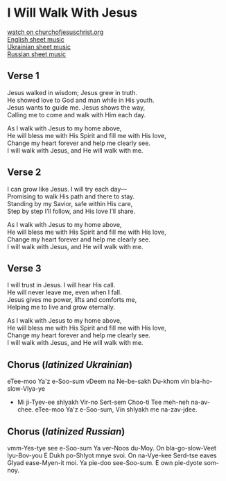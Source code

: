 # I Will Walk With Jesus
[watch on churchofjesuschrist.org](https://www.churchofjesuschrist.org/media/video/2019-11-0205-i-will-walk-with-jesus-sing-along?lang=eng)  
[English sheet music](https://media.ldscdn.org/pdf/music/additional-songs-for-children/english/2019-01-0110-i-will-walk-with-jesus-eng.pdf)  
[Ukrainian sheet music](https://media.ldscdn.org/pdf/music/additional-songs-for-children/ukrainian/2019-01-0010-i-will-walk-with-jesus-ukr.pdf)  
[Russian sheet music](https://media.ldscdn.org/pdf/music/additional-songs-for-children/russian/2019-01-0010-i-will-walk-with-jesus-rus.pdf) 


## Verse 1
Jesus walked in wisdom; Jesus grew in truth.  
He showed love to God and man while in His youth.  
Jesus wants to guide me. Jesus shows the way,  
Calling me to come and walk with Him each day.  

As I walk with Jesus to my home above,  
He will bless me with His Spirit and fill me with His love,  
Change my heart forever and help me clearly see.  
I will walk with Jesus, and He will walk with me.  

## Verse 2
I can grow like Jesus. I will try each day—  
Promising to walk His path and there to stay.  
Standing by my Savior, safe within His care,  
Step by step I’ll follow, and His love I’ll share.  

As I walk with Jesus to my home above,  
He will bless me with His Spirit and fill me with His love,  
Change my heart forever and help me clearly see.  
I will walk with Jesus, and He will walk with me.  

## Verse 3
I will trust in Jesus. I will hear His call.  
He will never leave me, even when I fall.  
Jesus gives me power, lifts and comforts me,  
Helping me to live and grow eternally.  

As I walk with Jesus to my home above,  
He will bless me with His Spirit and fill me with His love,  
Change my heart forever and help me clearly see.  
I will walk with Jesus, and He will walk with me.  

## Chorus (_latinized Ukrainian_)
eTee-moo Ya'z e-Soo-sum
vDeem na Ne-be-sakh
Du-khom vin bla-ho-slow-Vlya-ye
-  Mi ji-Tyev-ee shlyakh
Vir-no Sert-sem Choo-ti
Tee meh-neh na-av-chee.
eTee-moo Ya'z e-Soo-sum,
Vin shlyakh me na-zav-jdee.

## Chorus (_latinized Russian_)
vmm-Yes-tye see e-Soo-sum
Ya ver-Noos du-Moy.
On bla-go-slow-Veet lyu-Bov-you
E Dukh po-Shlyot mnye svoi.
On na-Vye-kee Serd-tse
eaves Glyad ease-Myen-it moi.
Ya pie-doo see-Soo-sum.
E own pie-dyote som-noy.
